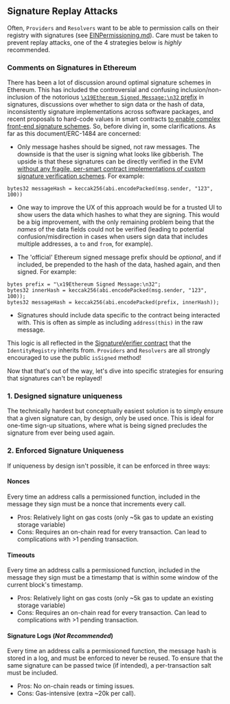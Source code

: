 ## Signature Replay Attacks

Often, `Providers` and `Resolvers` want to be able to permission calls on their registry with signatures (see [EINPermissioning.md](./EINPermissioning.md)). Care must be taken to prevent replay attacks, one of the 4 strategies below is *highly* recommended.

### Comments on Signatures in Ethereum
There has been a lot of discussion around optimal signature schemes in Ethereum. This has included the controversial and confusing inclusion/non-inclusion of the notorious [`\x19Ethereum Signed Message:\n32` prefix](https://ethereum.stackexchange.com/questions/19582/does-ecrecover-in-solidity-expects-the-x19ethereum-signed-message-n-prefix) in signatures, discussions over whether to sign data or the hash of data, inconsistently signature implementations across software packages, and recent proposals to hard-code values in smart contracts [to enable complex front-end signature schemes](https://github.com/ethereum/EIPs/pull/712). So, before diving in, some clarifications. As far as this document/ERC-1484 are concerned:

- Only message hashes should be signed, not raw messages. The downside is that the user is signing what looks like gibberish. The upside is that these signatures can be directly verified in the EVM [without any fragile, per-smart contract implementations of custom signature verification schemes](https://github.com/ethereum/EIPs/pull/712#issuecomment-428263777). For example:
```solidity
bytes32 messageHash = keccak256(abi.encodePacked(msg.sender, "123", 100))
```
  - One way to improve the UX of this approach would be for a trusted UI to show users the data which hashes to what they are signing. This would be a big improvement, with the only remaining problem being that the *names* of the data fields could not be verified (leading to potential confusion/misdirection in cases when users sign data that includes multiple addresses, a `to` and `from`, for example).

- The 'official' Ethereum signed message prefix should be *optional*, and if included, be prepended to the hash of the data, hashed again, and then signed. For example:

```solidity
bytes prefix = "\x19Ethereum Signed Message:\n32";
bytes32 innerHash = keccak256(abi.encodePacked(msg.sender, "123", 100));
bytes32 messageHash = keccak256(abi.encodePacked(prefix, innerHash));
```

- Signatures should include data specific to the contract being interacted with. This is often as simple as including `address(this)` in the raw message.

This logic is all reflected in the [SignatureVerifier contract](../contracts/IdentityRegistry.sol) that the `IdentityRegistry` inherits from. `Providers` and `Resolvers` are all strongly encouraged to use the public `isSigned` method!

Now that that's out of the way, let's dive into specific strategies for ensuring that signatures can't be replayed!

### 1. Designed signature uniqueness
The technically hardest but conceptually easiest solution is to simply ensure that a given signature can, by design, only be used once. This is ideal for one-time sign-up situations, where what is being signed precludes the signature from ever being used again.

### 2. Enforced Signature Uniqueness
If uniqueness by design isn't possible, it can be enforced in three ways:

#### Nonces
Every time an address calls a permissioned function, included in the message they sign must be a nonce that increments every call.
- Pros: Relatively light on gas costs (only ~5k gas to update an existing storage variable)
- Cons: Requires an on-chain read for every transaction. Can lead to complications with >1 pending transaction.

#### Timeouts
Every time an address calls a permissioned function, included in the message they sign must be a timestamp that is within some window of the current block's timestamp.
- Pros: Relatively light on gas costs (only ~5k gas to update an existing storage variable)
- Cons: Requires an on-chain read for every transaction. Can lead to complications with >1 pending transaction.

#### Signature Logs (*Not Recommended*)
Every time an address calls a permissioned function, the message hash is stored in a log, and must be enforced to never be reused. To ensure that the same signature can be passed twice (if intended), a per-transaction salt must be included.
- Pros: No on-chain reads or timing issues.
- Cons: Gas-intensive (extra ~20k per call).
